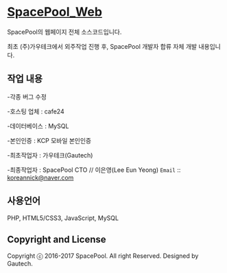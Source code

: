 # [SpacePool_Web](http://www.spacepool.co.kr/)

SpacePool의 웹페이지 전체 소스코드입니다.

최초 (주)가우테크에서 외주작업 진행 후, SpacePool 개발자 합류 자체 개발 내용입니다.

## 작업 내용

-각종 버그 수정

-호스팅 업체 : cafe24

-데이터베이스 : MySQL

-본인인증 : KCP 모바일 본인인증

-최초작업자 : 가우테크(Gautech)

-최종작업자 : SpacePool CTO // 이은영(Lee Eun Yeong) `Email` :: koreannick@naver.com

## 사용언어

PHP, HTML5/CSS3, JavaScript, MySQL

## Copyright and License

Copyright ⓒ 2016-2017 SpacePool. All right Reserved. Designed by Gautech.
